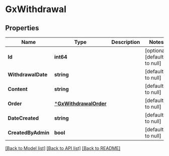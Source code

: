 # GxWithdrawal

## Properties
Name | Type | Description | Notes
------------ | ------------- | ------------- | -------------
**Id** | **int64** |  | [optional] [default to null]
**WithdrawalDate** | **string** |  | [default to null]
**Content** | **string** |  | [default to null]
**Order** | [***GxWithdrawalOrder**](GXWithdrawalOrder.md) |  | [default to null]
**DateCreated** | **string** |  | [default to null]
**CreatedByAdmin** | **bool** |  | [default to null]

[[Back to Model list]](../README.md#documentation-for-models) [[Back to API list]](../README.md#documentation-for-api-endpoints) [[Back to README]](../README.md)

